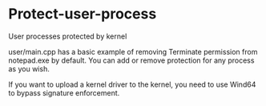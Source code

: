 # Protect-user-process
User processes protected by kernel

user/main.cpp has a basic example of removing Terminate permission from notepad.exe by default. You can add or remove protection for any process as you wish.

If you want to upload a kernel driver to the kernel, you need to use Wind64 to bypass signature enforcement.
